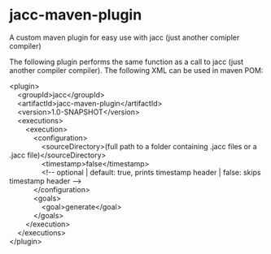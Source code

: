 # jacc-maven-plugin
A custom maven plugin for easy use with jacc (just another comipler compiler)


The following plugin performs the same function as a call to jacc (just another compiler compiler). The following XML can be 
used in maven POM:

 \<plugin>
   <br />&nbsp;&nbsp;&nbsp;&nbsp;\<groupId>jacc\</groupId>
    <br />&nbsp;&nbsp;&nbsp;&nbsp;\<artifactId>jacc-maven-plugin\</artifactId>
    <br />&nbsp;&nbsp;&nbsp;&nbsp;\<version>1.0-SNAPSHOT\</version>
    <br />&nbsp;&nbsp;&nbsp;&nbsp;\<executions>
    <br />&nbsp;&nbsp;&nbsp;&nbsp;&nbsp;&nbsp;&nbsp;&nbsp;\<execution>
    <br />&nbsp;&nbsp;&nbsp;&nbsp;&nbsp;&nbsp;&nbsp;&nbsp;&nbsp;&nbsp;&nbsp;&nbsp;\<configuration>
    <br />&nbsp;&nbsp;&nbsp;&nbsp;&nbsp;&nbsp;&nbsp;&nbsp;&nbsp;&nbsp;&nbsp;&nbsp;&nbsp;&nbsp;&nbsp;&nbsp;\<sourceDirectory>(full path to a folder containing .jacc files or a .jacc file)\</sourceDirectory>
       <br />&nbsp;&nbsp;&nbsp;&nbsp;&nbsp;&nbsp;&nbsp;&nbsp;&nbsp;&nbsp;&nbsp;&nbsp;&nbsp;&nbsp;&nbsp;&nbsp;\<timestamp>false\</timestamp> 
   <br />&nbsp;&nbsp;&nbsp;&nbsp;&nbsp;&nbsp;&nbsp;&nbsp;&nbsp;&nbsp;&nbsp;&nbsp;&nbsp;&nbsp;&nbsp;&nbsp;\<!-- optional | default: true, prints timestamp header | false: skips timestamp header -->
   <br />&nbsp;&nbsp;&nbsp;&nbsp;&nbsp;&nbsp;&nbsp;&nbsp;&nbsp;&nbsp;&nbsp;&nbsp;\</configuration>
   <br />&nbsp;&nbsp;&nbsp;&nbsp;&nbsp;&nbsp;&nbsp;&nbsp;&nbsp;&nbsp;&nbsp;&nbsp;\<goals>
   <br />&nbsp;&nbsp;&nbsp;&nbsp;&nbsp;&nbsp;&nbsp;&nbsp;&nbsp;&nbsp;&nbsp;&nbsp;&nbsp;&nbsp;&nbsp;&nbsp;\<goal>generate\</goal>
   <br />&nbsp;&nbsp;&nbsp;&nbsp;&nbsp;&nbsp;&nbsp;&nbsp;&nbsp;&nbsp;&nbsp;&nbsp;\</goals>
   <br />&nbsp;&nbsp;&nbsp;&nbsp;&nbsp;&nbsp;&nbsp;&nbsp;\</execution>
   <br />&nbsp;&nbsp;&nbsp;&nbsp;\</executions>
<br />\</plugin>
